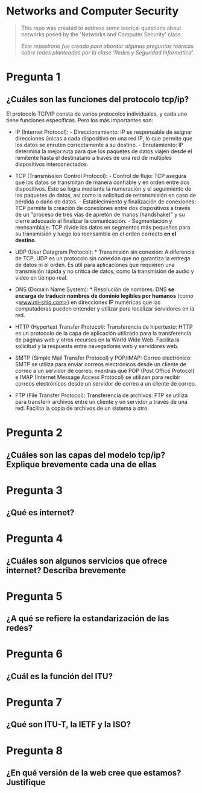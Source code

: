 
# Networks and Computer Security
>
> This repo was created to address some teorical questions about networks posed by the 'Networks and Computer Security' class.
>
>
> *Este repositorio fue creado para abordar algunas preguntas teóricas sobre redes planteadas por la clase 'Redes y Seguridad Informática'*.
>

# Pregunta 1

## ¿Cuáles son las funciones del protocolo tcp/ip?

El protocolo TCP/IP consta de varios protocolos individuales, y cada uno tiene funciones específicas. Pero los más importantes son:

- IP (Internet Protocol):
      - Direccionamiento: IP es responsable de asignar direcciones únicas a cada dispositivo en una red IP, lo que permite que los datos se enruten correctamente a su destino.
      - Enrutamiento: IP determina la mejor ruta para que los paquetes de datos viajen desde el remitente hasta el destinatario a través de una red de múltiples dispositivos interconectados.

- TCP (Transmission Control Protocol):
      - Control de flujo: TCP asegura que los datos se transmitan de manera confiable y en orden entre dos dispositivos. Esto se logra mediante la numeración y el seguimiento de los paquetes de datos, así como la solicitud de retransmisión en caso de pérdida o daño de datos.
      - Establecimiento y finalización de conexiones: TCP permite la creación de conexiones entre dos dispositivos a través de un "proceso de tres vías de apretón de manos (handshake)" y su cierre adecuado al finalizar la comunicación.
      - Segmentación y reensamblaje: TCP divide los datos en segmentos más pequeños para su transmisión y luego los reensambla en el orden correcto **en el destino**.

- UDP (User Datagram Protocol):
      * Transmisión sin conexión: A diferencia de TCP, UDP es un protocolo sin conexión que no garantiza la entrega de datos ni el orden. Es útil para aplicaciones que requieren una transmisión rápida y no crítica de datos, como la transmisión de audio y video en tiempo real.

- DNS (Domain Name System):
      * Resolución de nombres: DNS **se encarga de traducir nombres de dominio legibles por humanos** (como <www.mi-sitio.com>) en direcciones IP numéricas que las computadoras pueden entender y utilizar para localizar servidores en la red.

- HTTP (Hypertext Transfer Protocol):
      Transferencia de hipertexto: HTTP es un protocolo de la capa de aplicación utilizado para la transferencia de páginas web y otros recursos en la World Wide Web. Facilita la solicitud y la respuesta entre navegadores web y servidores web.

- SMTP (Simple Mail Transfer Protocol) y POP/IMAP:
      Correo electrónico: SMTP se utiliza para enviar correos electrónicos desde un cliente de correo a un servidor de correo, mientras que POP (Post Office Protocol) e IMAP (Internet Message Access Protocol) se utilizan para recibir correos electrónicos desde un servidor de correo a un cliente de correo.

- FTP (File Transfer Protocol):
      Transferencia de archivos: FTP se utiliza para transferir archivos entre un cliente y un servidor a través de una red. Facilita la copia de archivos de un sistema a otro.

# Pregunta 2

## ¿Cuáles son las capas del modelo tcp/ip? Explique brevemente cada una de ellas

# Pregunta 3

## ¿Qué es internet?

# Pregunta 4

## ¿Cuáles son algunos servicios que ofrece internet? Describa brevemente

# Pregunta 5

## ¿A qué se refiere la estandarización de las redes?

# Pregunta 6

## ¿Cuál es la función del ITU?

# Pregunta 7

## ¿Qué son ITU-T, la IETF y la ISO?

# Pregunta 8

## ¿En qué versión de la web cree que estamos? Justifique
